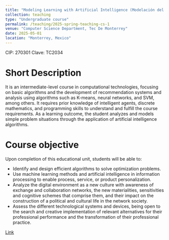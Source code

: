 ```yaml
---
title: "Modeling Learning with Artificial Intelligence (Modelación del aprendizaje con inteligencia artificial)"
collection: teaching
type: "Undergraduate course"
permalink: /teaching/2025-spring-teaching-cs-1
venue: "Computer Science Department, Tec De Monterrey"
date: 2025-05-01
location: "Monterrey, Mexico"
---
```


CIP: 270301
Clave: TC2034

# Short Description

It is an intermediate-level course in computational technologies, focusing on basic algorithms and the development of recommendation systems and analysis using algorithms such as K-means, neural networks, and SVM, among others. It requires prior knowledge of intelligent agents, discrete mathematics, and programming skills to understand and fulfill the course requirements. As a learning outcome, the student analyzes and models simple problem situations through the application of artificial intelligence algorithms.

# Course objective
Upon completion of this educational unit, students will be able to:
- Identify and design efficient algorithms to solve optimization problems.
- Use machine learning methods and artificial intelligence in information processing to enable process, service, or product personalization.
- Analyze the digital environment as a new culture with awareness of exchange and collaboration networks, the new materialities, sensitivities and cognitive schemes that comprise them, and their impact on the construction of a political and cultural life in the network society.
- Assess the different technological systems and devices, being open to the search and creative implementation of relevant alternatives for their professional performance and the transformation of their professional practice.

[Link](https://samp.itesm.mx/fd/Materias/VistaPreliminarMateria?clave=TC2034&lang=ES)
